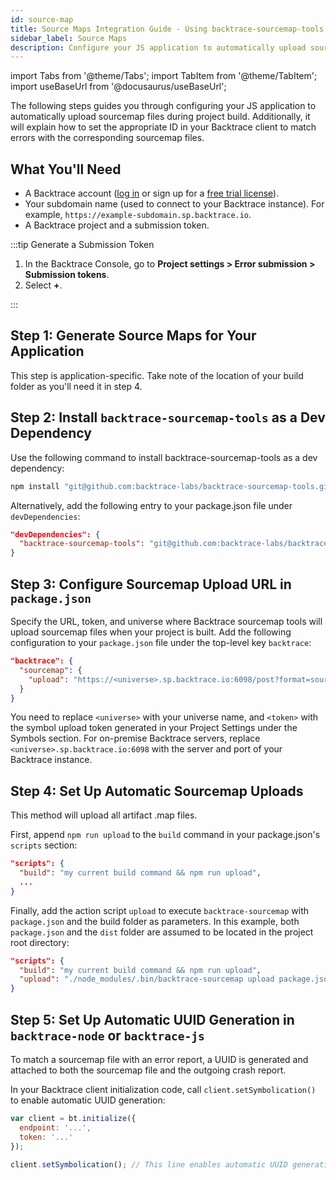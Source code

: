 ```yaml
---
id: source-map
title: Source Maps Integration Guide - Using backtrace-sourcemap-tools
sidebar_label: Source Maps
description: Configure your JS application to automatically upload sourcemap files.
---
```


import Tabs from '@theme/Tabs';
import TabItem from '@theme/TabItem';
import useBaseUrl from '@docusaurus/useBaseUrl';

The following steps guides you through configuring your JS application to automatically upload sourcemap files during project build. Additionally, it will explain how to set the appropriate ID in your Backtrace client to match errors with the corresponding sourcemap files.

## What You'll Need

- A Backtrace account ([log in](https://backtrace.io/login) or sign up for a [free trial license](https://backtrace.io/sign-up)).
- Your subdomain name (used to connect to your Backtrace instance). For example, `https://example-subdomain.sp.backtrace.io`.
- A Backtrace project and a submission token.

:::tip Generate a Submission Token

1. In the Backtrace Console, go to **Project settings > Error submission > Submission tokens**.
1. Select **+**.

:::

## Step 1: Generate Source Maps for Your Application

This step is application-specific. Take note of the location of your build folder as you'll need it in step 4.

## Step 2: Install `backtrace-sourcemap-tools` as a Dev Dependency

Use the following command to install backtrace-sourcemap-tools as a dev dependency:

```bash
npm install "git@github.com:backtrace-labs/backtrace-sourcemap-tools.git" --save-dev
```

Alternatively, add the following entry to your package.json file under `devDependencies`:

```json
"devDependencies": {
  "backtrace-sourcemap-tools": "git@github.com:backtrace-labs/backtrace-sourcemap-tools.git"
}
```

## Step 3: Configure Sourcemap Upload URL in `package.json`

Specify the URL, token, and universe where Backtrace sourcemap tools will upload sourcemap files when your project is built. Add the following configuration to your `package.json` file under the top-level key `backtrace`:

```json
"backtrace": {
  "sourcemap": {
    "upload": "https://<universe>.sp.backtrace.io:6098/post?format=sourcemap&token=<token>"
  }
}
```

You need to replace `<universe>` with your universe name, and `<token>` with the symbol upload token generated in your Project Settings under the Symbols section. For on-premise Backtrace servers, replace `<universe>.sp.backtrace.io:6098` with the server and port of your Backtrace instance.

## Step 4: Set Up Automatic Sourcemap Uploads

This method will upload all artifact .map files.

First, append `npm run upload` to the `build` command in your package.json's `scripts` section:

```json
"scripts": {
  "build": "my current build command && npm run upload",
  ...
}
```

Finally, add the action script `upload` to execute `backtrace-sourcemap` with `package.json` and the build folder as parameters. In this example, both `package.json` and the `dist` folder are assumed to be located in the project root directory:

```json
"scripts": {
  "build": "my current build command && npm run upload",
  "upload": "./node_modules/.bin/backtrace-sourcemap upload package.json dist"
}
```

## Step 5: Set Up Automatic UUID Generation in `backtrace-node` or `backtrace-js`

To match a sourcemap file with an error report, a UUID is generated and attached to both the sourcemap file and the outgoing crash report.

In your Backtrace client initialization code, call `client.setSymbolication()` to enable automatic UUID generation:

```javascript
var client = bt.initialize({
  endpoint: '...',
  token: '...'
});

client.setSymbolication(); // This line enables automatic UUID generation
```
